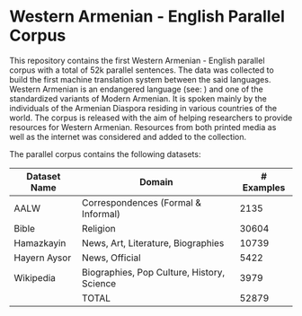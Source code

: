 # Western Armenian - English Parallel Corpus

This repository contains the first Western Armenian - English parallel corpus with a total of 52k parallel sentences. The data was collected to build the first machine translation system between the said languages. Western Armenian is an endangered language (see: ) and one of the standardized variants of Modern Armenian. It is spoken mainly by the individuals of the Armenian Diaspora residing in various countries of the world. 
The corpus is released with the aim of helping researchers to provide resources for Western Armenian. Resources from both printed media as well as the internet was considered and added to the collection. 

The parallel corpus contains the following datasets:

| Dataset Name 	| Domain                                     	| # Examples 	|
|--------------	|--------------------------------------------	|------------	|
| AALW         	| Correspondences (Formal & Informal)        	| 2135       	|
| Bible        	| Religion                                   	| 30604      	|
| Hamazkayin   	| News, Art, Literature, Biographies         	| 10739      	|
| Hayern Aysor 	| News, Official                             	| 5422       	|
| Wikipedia    	| Biographies, Pop Culture, History, Science 	| 3979       	|
|              	| TOTAL                                      	| 52879      	|
